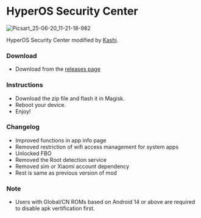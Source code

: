 # HyperOS Security Center
![Picsart_25-06-20_11-21-18-982](https://github.com/user-attachments/assets/765488f5-1d94-4435-aa47-2772d1d32e7f)


HyperOS Security Center modified by [Kashi](https://t.me/kakashi1v1).

### Download
- Download from the [releases page](https://github.com/Mods-Center/HyperOS-Security-Center/releases)

### Instructions
- Download the zip file and flash it in Magisk.
- Reboot your device.
- Enjoy!

### Changelog
- Improved functions in app info page
- Removed restriction of wifi access management for system apps
- Unlocked FBO
- Removed the Root detection service
- Removed sim or Xiaomi account dependency 
- Rest is same as previous version of mod

### Note
- Users with Global/CN ROMs based on Android 14 or above are required to disable apk vertification first.
